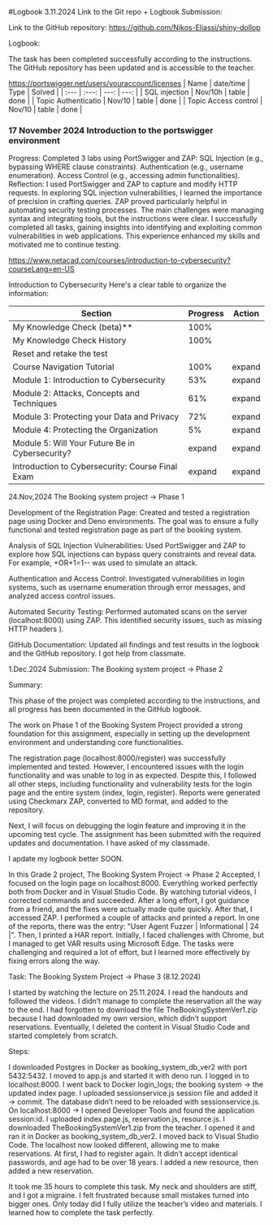 #Logbook
3.11.2024  Link to the Git repo + Logbook
Submission:

Link to the GitHub repository: https://github.com/Nikos-Eliassi/shiny-dollop

Logbook:

The task has been completed successfully according to the instructions. The GitHub repository has been updated and is accessible to the teacher. 

https://portswigger.net/users/youraccount/licenses
| Name                  | date/time      | Type     |  Solved  |
| :---                  |      :---:     |     ---: |   ---:   |
| SQL injection         | Nov/10h        | table    | done     |
| Topic Authenticatio   | Nov/10         | table    | done     |
| Topic Access control  | Nov/10         | table    | done     |


### 17 November 2024 Introduction to the portswigger environment


Progress:
Completed 3 labs using PortSwigger and ZAP:
SQL Injection (e.g., bypassing WHERE clause constraints).
Authentication (e.g., username enumeration).
Access Control (e.g., accessing admin functionalities).
Reflection:
I used PortSwigger and ZAP to capture and modify HTTP requests. In exploring SQL injection vulnerabilities, I learned the importance of precision in crafting queries. ZAP proved particularly helpful in automating security testing processes. The main challenges were managing syntax and integrating tools, but the instructions were clear. I successfully completed all tasks, gaining insights into identifying and exploiting common vulnerabilities in web applications. This experience enhanced my skills and motivated me to continue testing.




https://www.netacad.com/courses/introduction-to-cybersecurity?courseLang=en-US

Introduction to Cybersecurity
Here's a clear table to organize the information:

| Section                                            | Progress | Action  |
|----------------------------------------------------|----------|---------|
| My Knowledge Check (beta)**                      |100%      |         |
| My Knowledge Check History                       |100%      |         |
| Reset and retake the test                        |          |         |
| Course Navigation Tutorial                       | 100%     | expand  |
| Module 1: Introduction to Cybersecurity          | 53%      | expand  |
| Module 2: Attacks, Concepts and Techniques       | 61%      | expand  |
| Module 3: Protecting your Data and Privacy       | 72%      | expand  |
| Module 4: Protecting the Organization            | 5%       | expand  |
| Module 5: Will Your Future Be in Cybersecurity?  | expand   | expand  |
| Introduction to Cybersecurity: Course Final Exam | expand   | expand  |


24.Nov,2024 
The Booking system project → Phase 1

Development of the Registration Page: Created and tested a registration page using Docker and Deno environments. The goal was to ensure a fully functional and tested registration page as part of the booking system.

Analysis of SQL Injection Vulnerabilities: Used PortSwigger and ZAP to explore how SQL injections can bypass query constraints and reveal data. For example, +OR+1=1-- was used to simulate an attack.

Authentication and Access Control: Investigated vulnerabilities in login systems, such as username enumeration through error messages, and analyzed access control issues.

Automated Security Testing: Performed automated scans on the server (localhost:8000) using ZAP. This identified security issues, such as missing HTTP headers ).

GitHub Documentation: Updated all findings and test results in the logbook and the GitHub repository. I got help from classmate.





1.Dec.2024 Submission: The Booking system project → Phase 2

Summary:

This phase of the project was completed according to the instructions, and all progress has been documented in the GitHub logbook.

The work on Phase 1 of the Booking System Project provided a strong foundation for this assignment, especially in setting up the development environment and understanding core functionalities.

The registration page (localhost:8000/register) was successfully implemented and tested. However, I encountered issues with the login functionality and was unable to log in as expected. Despite this, I followed all other steps, including functionality and vulnerability tests for the login page and the entire system (index, login, register). Reports were generated using Checkmarx ZAP, converted to MD format, and added to the repository.

Next, I will focus on debugging the login feature and improving it in the upcoming test cycle. The assignment has been submitted with the required updates and documentation. I have asked of my classmade.


I apdate my logbook better SOON.

In this Grade 2 project, The Booking System Project → Phase 2 Accepted, I focused on the login page on localhost:8000. Everything worked perfectly both from Docker and in Visual Studio Code. By watching tutorial videos, I corrected commands and succeeded. After a long effort, I got guidance from a friend, and the fixes were actually made quite quickly. After that, I accessed ZAP. I performed a couple of attacks and printed a report. In one of the reports, there was the entry: "User Agent Fuzzer | Informational | 24 |". Then, I printed a HAR report. Initially, I faced challenges with Chrome, but I managed to get VAR results using Microsoft Edge.
The tasks were challenging and required a lot of effort, but I learned more effectively by fixing errors along the way.



Task: The Booking System Project → Phase 3 (8.12.2024)

I started by watching the lecture on 25.11.2024.
I read the handouts and followed the videos. I didn’t manage to complete the reservation all the way to the end. I had forgotten to download the file TheBookingSystemVer1.zip because I had downloaded my own version, which didn’t support reservations. Eventually, I deleted the content in Visual Studio Code and started completely from scratch.

Steps:

I downloaded Postgres in Docker as booking_system_db_ver2 with port 5432:5432.
I moved to app.js and started it with deno run.
I logged in to localhost:8000.
I went back to Docker login_logs; the booking system → the updated index page.
I uploaded sessionservice.js session file and added it → commit. The database didn’t need to be reloaded with sessionservice.js.
On localhost:8000 → I opened Developer Tools and found the application session:id.
I uploaded index.page.js, reservation.js, resource.js.
I downloaded TheBookingSystemVer1.zip from the teacher.
I opened it and ran it in Docker as booking_system_db_ver2.
I moved back to Visual Studio Code. The localhost now looked different, allowing me to make reservations.
At first, 
I had to register again. It didn’t accept identical passwords, and age had to be over 18 years.
I added a new resource, then added a new reservation.

It took me 35 hours to complete this task. My neck and shoulders are stiff, and I got a migraine. I felt frustrated because small mistakes turned into bigger ones. Only today did I fully utilize the teacher’s video and materials. I learned how to complete the task perfectly.
